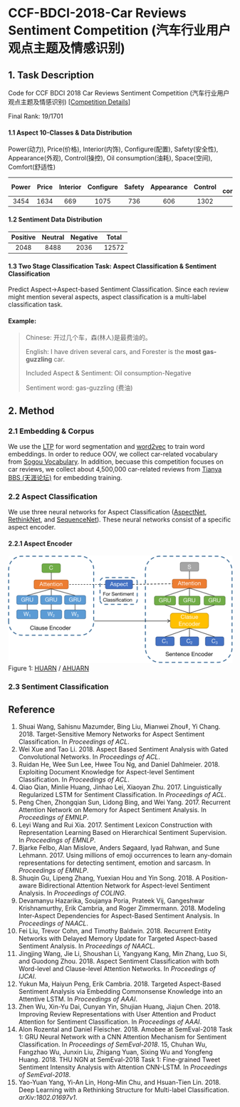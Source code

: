 # CCF-BDCI-2018-Car Reviews Sentiment Competition (汽车行业用户观点主题及情感识别)

## 1. Task Description
Code for CCF BDCI 2018 Car Reviews Sentiment Competition (汽车行业用户观点主题及情感识别)
[[Competition Details](https://www.datafountain.cn/competitions/310)]

Final Rank: 19/1701

#### 1.1 Aspect 10-Classes & Data Distribution
Power(动力), Price(价格), Interior(内饰), Configure(配置), Safety(安全性), Appearance(外观), Control(操控), Oil consumption(油耗), Space(空间), Comfort(舒适性)

| Power | Price | Interior | Configure | Safety | Appearance | Control | Oil consumption | Space | Comfort |
| :----: | :----: | :----: | :----: | :----: | :----: | :----: | :----: | :----: | :----: |
| 3454 | 1634 | 669 | 1075 | 736 | 606 | 1302 | 1379 | 535 | 1182 |

#### 1.2 Sentiment Data Distribution
| Positive | Neutral | Negative | Total |
| :----: | :----: | :----: | :----: |
| 2048 | 8488 | 2036 | 12572 |

#### 1.3 Two Stage Classification Task: Aspect Classification & Sentiment Classification
Predict Aspect->Aspect-based Sentiment Classification. Since each review might mention several aspects, aspect classification is a multi-label classification task.

#### Example:
>Chinese: 开过几个车，森(林人)是最费油的。
>
>English: I have driven several cars, and Forester is the **most gas-guzzling** car.
>
>Included Aspect & Sentiment:  Oil consumption-Negative
>
>Sentiment word: gas-guzzling (费油)

## 2. Method

### 2.1 Embedding & Corpus
We use the [LTP](http://www.ltp-cloud.com/) for word segmentation and [word2vec](https://code.google.com/archive/p/word2vec/) to train word embeddings. In order to reduce OOV, we collect car-related vocabulary from [Sogou Vocabulary](https://pinyin.sogou.com/dict/search/search_list/%C6%FB%B3%B5/upt-desc/). In addition, becuase this competition focuses on car reviews, we collect about 4,500,000 car-related reviews from [Tianya BBS (天涯论坛)](http://bbs.tianya.cn/list-cars-1.shtml) for embedding training.

### 2.2 Aspect Classification
We use three neural networks for Aspect Classification ([AspectNet](https://github.com/HWJ-NLP/CCF-BDCI-2018-Sentiment-Competition/blob/master/code/model/aspect_net.py), [RethinkNet](https://github.com/HWJ-NLP/CCF-BDCI-2018-Sentiment-Competition/blob/master/code/model/rethink_aspect_net.py), and [SequenceNet](https://github.com/HWJ-NLP/CCF-BDCI-2018-Sentiment-Competition/blob/master/code/model/sequence_aspect_net.py)). These neural networks consist of a specific aspect encoder.

#### 2.2.1 Aspect Encoder
![avatar](images/(A)HUARN.png)
Figure 1: [HUARN](code/model/huarn.py) / [AHUARN](code/model/ahuarn.py)

### 2.3 Sentiment Classification

## Reference
1. Shuai Wang, Sahisnu Mazumder, Bing Liu, Mianwei Zhou‡, Yi Chang. 2018. Target-Sensitive Memory Networks for Aspect Sentiment Classification. In *Proceedings of ACL*.
2. Wei Xue and Tao Li. 2018. Aspect Based Sentiment Analysis with Gated Convolutional Networks. In *Proceedings of ACL*.
3. Ruidan He, Wee Sun Lee, Hwee Tou Ng, and Daniel Dahlmeier. 2018. Exploiting Document Knowledge for Aspect-level Sentiment Classification. In *Proceedings of ACL*.
4. Qiao Qian, Minlie Huang, Jinhao Lei, Xiaoyan Zhu. 2017. Linguistically Regularized LSTM for Sentiment Classification. In *Proceedings of ACL*.
5. Peng Chen, Zhongqian Sun, Lidong Bing, and Wei Yang. 2017. Recurrent Attention Network on Memory for Aspect Sentiment Analysis. In *Proceedings of EMNLP*.
6. Leyi Wang and Rui Xia. 2017. Sentiment Lexicon Construction with Representation Learning Based on Hierarchical Sentiment Supervision. In *Proceedings of EMNLP*.
7. Bjarke Felbo, Alan Mislove, Anders Søgaard, Iyad Rahwan, and Sune Lehmann. 2017. Using millions of emoji occurrences to learn any-domain representations for detecting sentiment, emotion and sarcasm. In *Proceedings of EMNLP*.
8. Shuqin Gu, Lipeng Zhang, Yuexian Hou and Yin Song. 2018. A Position-aware Bidirectional Attention Network for Aspect-level Sentiment Analysis. In *Proceedings of COLING*.
9. Devamanyu Hazarika, Soujanya Poria, Prateek Vij, Gangeshwar Krishnamurthy, Erik Cambria, and Roger Zimmermann. 2018. Modeling Inter-Aspect Dependencies for Aspect-Based Sentiment Analysis. In *Proceedings of NAACL*.
10. Fei Liu, Trevor Cohn, and Timothy Baldwin. 2018. Recurrent Entity Networks with Delayed Memory Update for Targeted Aspect-based Sentiment Analysis. In *Proceedings of NAACL*.
11. Jingjing Wang, Jie Li, Shoushan Li, Yangyang Kang, Min Zhang, Luo Si, and Guodong Zhou. 2018. Aspect Sentiment Classification with both Word-level and Clause-level Attention Networks. In *Proceedings of IJCAI*.
12. Yukun Ma, Haiyun Peng, Erik Cambria. 2018. Targeted Aspect-Based Sentiment Analysis via Embedding Commonsense Knowledge into an Attentive LSTM. In *Proceedings of AAAI*.
13. Zhen Wu, Xin-Yu Dai, Cunyan Yin, Shujian Huang, Jiajun Chen. 2018. Improving Review Representations with User Attention and Product Attention for Sentiment Classification. In *Proceedings of AAAI*.
14. Alon Rozental and Daniel Fleischer. 2018. Amobee at SemEval-2018 Task 1: GRU Neural Network with a CNN Attention Mechanism for Sentiment Classification. In *Proceedings of SemEval-2018*.
15, Chuhan Wu, Fangzhao Wu, Junxin Liu, Zhigang Yuan, Sixing Wu and Yongfeng Huang. 2018. THU NGN at SemEval-2018 Task 1: Fine-grained Tweet Sentiment Intensity Analysis with Attention CNN-LSTM. In *Proceedings of SemEval-2018*.
16. Yao-Yuan Yang, Yi-An Lin, Hong-Min Chu, and Hsuan-Tien Lin. 2018. Deep Learning with a Rethinking Structure for Multi-label Classification. *arXiv:1802.01697v1*.
